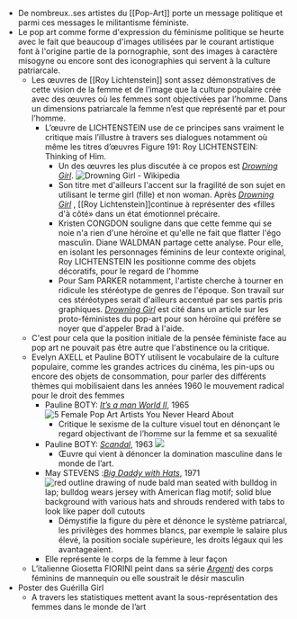 - De nombreux..ses artistes du [[Pop-Art]] porte un message politique et parmi ces messages le militantisme féministe.
- Le pop art comme forme d'expression du féminisme politique se heurte avec le fait que beaucoup d'images utilisées par le courant artistique font à l'origine partie de la pornographie, sont des images à caractère misogyne ou encore sont des iconographies qui servent à la culture patriarcale.
	- Les œuvres de [[Roy Lichtenstein]] sont assez démonstratives de cette vision de la femme et de l’image que la culture populaire crée avec des œuvres où les femmes sont objectivées par l’homme. Dans un dimensions patriarcale la femme n’est que représenté par et pour l’homme.
		- L’œuvre de LICHTENSTEIN use de ce principes sans vraiment le critique mais l’illustre à travers ses dialogues notamment où même les titres d’œuvres Figure 191: Roy LICHTENSTEIN: Thinking of Him.
			- Un des œuvres les plus discutée à ce propos est [*Drowning Girl*](https://fr.wikipedia.org/wiki/Drowning_Girl). ![Drowning Girl - Wikipedia](https://upload.wikimedia.org/wikipedia/en/d/df/Roy_Lichtenstein_Drowning_Girl.jpg)
			- Son titre met d'ailleurs l'accent sur la fragilité de son sujet en utilisant le terme girl (fille) et non woman. Après [*Drowning Girl*](https://fr.wikipedia.org/wiki/Drowning_Girl) , [[Roy Lichtenstein]]continue à représenter des «filles d'à côté» dans un état émotionnel précaire.
			- Kristen CONGDON souligne dans que cette femme qui se noie n'a rien d'une héroïne et qu'elle ne fait que flatter l'égo masculin. Diane WALDMAN partage cette analyse. Pour elle, en isolant les personnages féminins de leur contexte original, Roy LICHTENSTEIN les positionne comme des objets décoratifs, pour le regard de l'homme
			- Pour Sam PARKER notamment, l'artiste cherche à tourner en ridicule les stéréotype de genres de l'époque. Son travail sur ces stéréotypes serait d'ailleurs accentué par ses partis pris graphiques. [*Drowning Girl*](https://fr.wikipedia.org/wiki/Drowning_Girl) est cité dans un article sur les proto-féministes du pop-art pour son héroïne qui préfère se noyer que d'appeler Brad à l'aide.
	- C'est pour cela que la position initiale de la pensée féministe face au pop art ne pouvait pas être autre que l'abstinence ou la critique.
	- Evelyn AXELL et Pauline BOTY utilisent le vocabulaire de la culture populaire, comme les grandes actrices du cinéma, les pin-ups ou encore des objets de consommation, pour parler des différents thèmes qui mobilisaient dans les années 1960 le mouvement radical pour le droit des femmes
		- Pauline BOTY: [*It’s a man World II*](https://www.wikiart.org/fr/pauline-boty/it-s-a-man-s-world-ii-1965), 1965 ![5 Female Pop Art Artists You Never Heard About](https://artscapy.s3.amazonaws.com/bx_posts_photos/a/ay/ayw/aywfazkenupnyuirwr33uby6ez2m4dy5.png)
			- Critique le sexisme de la culture visuel tout en dénonçant le regard objectivant de l’homme sur la femme et sa sexualité
		- Pauline BOTY: [*Scandal*](https://flashbak.com/the-artist-pauline-boty-and-the-anti-uglies-63672/scandal-63-1963-by-pauline-boty-copy/), 1963 ![](https://flashbak.com/wp-content/uploads/2016/07/Scandal-63-1963-by-Pauline-Boty-copy.jpg)
			- Œuvre qui vient à dénoncer la domination masculine dans le monde de l’art.
		- May STEVENS :[*Big Daddy with Hats*](https://collections.artsmia.org/art/127293/big-daddy-with-hats-may-stevens), 1971 ![red outline drawing of nude bald man seated with bulldog in lap; bulldog wears jersey with American flag motif; solid blue background with various hats and shrouds rendered with tabs to look like paper doll cutouts](https://5.api.artsmia.org/800/127293.jpg)
			- Démystifie la figure du père et dénonce le système patriarcal, les privilèges des hommes blancs, par exemple le salaire plus élevé, la position sociale supérieure, les droits légaux qui les avantageaient.
		- Elle représente le corps de la femme à leur façon
	- L’italienne Giosetta FIORINI peint dans sa série [*Argenti*](https://www.exibart.com/evento-arte/giosetta-fioroni-argenti-anni-60/) des corps féminins de mannequin ou elle soustrait le désir masculin
- Poster des Guérilla Girl
	- A travers les statistiques mettent avant la sous-représentation des femmes dans le monde de l’art